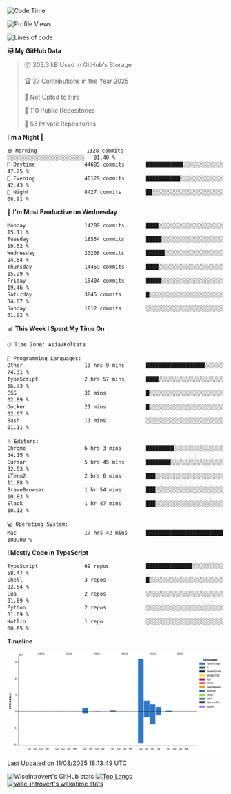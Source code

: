 <!--START_SECTION:waka-->
![Code Time](http://img.shields.io/badge/Code%20Time-2%2C253%20hrs%209%20mins-blue)

![Profile Views](http://img.shields.io/badge/Profile%20Views-6-blue)

![Lines of code](https://img.shields.io/badge/From%20Hello%20World%20I%27ve%20Written-48.9%20million%20lines%20of%20code-blue)

**🐱 My GitHub Data** 

> 📦 203.3 kB Used in GitHub's Storage 
 > 
> 🏆 27 Contributions in the Year 2025
 > 
> 🚫 Not Opted to Hire
 > 
> 📜 110 Public Repositories 
 > 
> 🔑 53 Private Repositories 
 > 
**I'm a Night 🦉** 

```text
🌞 Morning                1328 commits        ░░░░░░░░░░░░░░░░░░░░░░░░░   01.40 % 
🌆 Daytime                44685 commits       ████████████░░░░░░░░░░░░░   47.25 % 
🌃 Evening                40129 commits       ███████████░░░░░░░░░░░░░░   42.43 % 
🌙 Night                  8427 commits        ██░░░░░░░░░░░░░░░░░░░░░░░   08.91 % 
```
📅 **I'm Most Productive on Wednesday** 

```text
Monday                   14289 commits       ████░░░░░░░░░░░░░░░░░░░░░   15.11 % 
Tuesday                  18554 commits       █████░░░░░░░░░░░░░░░░░░░░   19.62 % 
Wednesday                23206 commits       ██████░░░░░░░░░░░░░░░░░░░   24.54 % 
Thursday                 14459 commits       ████░░░░░░░░░░░░░░░░░░░░░   15.29 % 
Friday                   18404 commits       █████░░░░░░░░░░░░░░░░░░░░   19.46 % 
Saturday                 3845 commits        █░░░░░░░░░░░░░░░░░░░░░░░░   04.07 % 
Sunday                   1812 commits        ░░░░░░░░░░░░░░░░░░░░░░░░░   01.92 % 
```


📊 **This Week I Spent My Time On** 

```text
🕑︎ Time Zone: Asia/Kolkata

💬 Programming Languages: 
Other                    13 hrs 9 mins       ███████████████████░░░░░░   74.31 % 
TypeScript               2 hrs 57 mins       ████░░░░░░░░░░░░░░░░░░░░░   16.73 % 
CSS                      30 mins             █░░░░░░░░░░░░░░░░░░░░░░░░   02.89 % 
Docker                   21 mins             █░░░░░░░░░░░░░░░░░░░░░░░░   02.07 % 
Bash                     11 mins             ░░░░░░░░░░░░░░░░░░░░░░░░░   01.11 % 

🔥 Editors: 
Chrome                   6 hrs 3 mins        █████████░░░░░░░░░░░░░░░░   34.19 % 
Cursor                   5 hrs 45 mins       ████████░░░░░░░░░░░░░░░░░   32.53 % 
iTerm2                   2 hrs 6 mins        ███░░░░░░░░░░░░░░░░░░░░░░   11.88 % 
BraveBrowser             1 hr 54 mins        ███░░░░░░░░░░░░░░░░░░░░░░   10.83 % 
Slack                    1 hr 47 mins        ███░░░░░░░░░░░░░░░░░░░░░░   10.12 % 

💻 Operating System: 
Mac                      17 hrs 42 mins      █████████████████████████   100.00 % 
```

**I Mostly Code in TypeScript** 

```text
TypeScript               69 repos            ███████████████░░░░░░░░░░   58.47 % 
Shell                    3 repos             █░░░░░░░░░░░░░░░░░░░░░░░░   02.54 % 
Lua                      2 repos             ░░░░░░░░░░░░░░░░░░░░░░░░░   01.69 % 
Python                   2 repos             ░░░░░░░░░░░░░░░░░░░░░░░░░   01.69 % 
Kotlin                   1 repo              ░░░░░░░░░░░░░░░░░░░░░░░░░   00.85 % 
```



**Timeline**

![Lines of Code chart](https://raw.githubusercontent.com/wise-introvert/wise-introvert/master/assets/bar_graph.png)


 Last Updated on 11/03/2025 18:13:49 UTC
<!--END_SECTION:waka-->

![WiseIntrovert's GitHub stats](https://github-readme-stats.vercel.app/api?username=wise-introvert&count_private=true&show_icons=true)
[![Top Langs](https://github-readme-stats.vercel.app/api/top-langs/?username=wise-introvert&langs_count=10)](https://github.com/anuraghazra/github-readme-stats)
[![wise-introvert's wakatime stats](https://github-readme-stats.vercel.app/api/wakatime?username=wiseintrovert)](https://github.com/anuraghazra/github-readme-stats)
